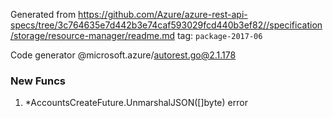 Generated from https://github.com/Azure/azure-rest-api-specs/tree/3c764635e7d442b3e74caf593029fcd440b3ef82//specification/storage/resource-manager/readme.md tag: `package-2017-06`

Code generator @microsoft.azure/autorest.go@2.1.178


### New Funcs

1. *AccountsCreateFuture.UnmarshalJSON([]byte) error
